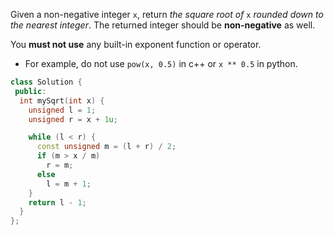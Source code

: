 Given a non-negative integer `x`, return _the square root of_ `x` _rounded down to the nearest integer_. The returned integer should be **non-negative** as well.

You **must not use** any built-in exponent function or operator.

- For example, do not use `pow(x, 0.5)` in c++ or `x ** 0.5` in python.

```cpp
class Solution {
 public:
  int mySqrt(int x) {
    unsigned l = 1;
    unsigned r = x + 1u;

    while (l < r) {
      const unsigned m = (l + r) / 2;
      if (m > x / m)
        r = m;
      else
        l = m + 1;
    }
    return l - 1;
  }
};
```